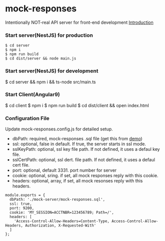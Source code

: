 # mock-responses
Intentionally NOT-real API server for front-end development
[Introduction](https://medium.com/allenhwkim/fake-it-until-make-it-mock-responses-9a9eb3361312)

### Start server(NestJS) for production
```
$ cd server 
$ npm i
$ npm run build
$ cd dist/server && node main.js
```
### Start server(NestJS) for development
$ cd server && npm i && ts-node src/main.ts

### Start Client(Angular9)
$ cd client
$ npm i
$ npm run build
$ cd dist/client && open index.html

### Configuration File
Update mock-responses.config.js for detailed setup.
 * dbPath: required, mock-responses .sql file (get this from [demo](https://github.com/allenhwkim/mock-responses/blob/master/demo/mock-responses.sql))
 * ssl: optional, false in default. If true, the server starts in ssl mode.
 * sslKeyPath: optional, ssl key file path. If not defined, it uses a defaul key file.
 * sslCertPath: optional, ssl dert. file path. If not defined, it uses a defaul cert file.
 * port: optional, default 3331. port number for server
 * cookie: optional, sring. if set, all mock responses reply with this cookie.
 * headers: optional, array, if set, all mock resonses reply with this headers.
```
module.exports = {
  dbPath: './mock-server/mock-responses.sql',
  ssl: true,
  port: 9200,
  cookie: 'MY_SESSION=ACCTNBR=123456789; Path=/',
  headers: [
    'Access-Control-Allow-Headers=Content-Type, Access-Control-Allow-Headers, Authorization, X-Requested-With'
  ]
};
```
